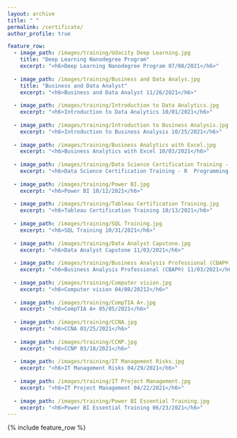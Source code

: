 ```yaml
---
layout: archive
title: " "
permalink: /certificate/
author_profile: true

feature_row:
  - image_path: /images/training/Udacity Deep Learning.jpg
    title: "Deep Learning Nanodegree Program"
    excerpt: "<h6>Deep Learning Nanodegree Program 07/08/2021</h6>"
    
  - image_path: /images/training/Business and Data Analys.jpg
    title: "Business and Data Analyst"
    excerpt: "<h6>Business and Data Analyst 11/26/2021</h6>"
    
  - image_path: /images/training/Introduction to Data Analytics.jpg
    excerpt: "<h6>Introduction to Data Analytics 10/01/2021</h6>"
  
  - image_path: /images/training/Introduction to Business Analysis.jpg
    excerpt: "<h6>Introduction to Business Analysis 10/25/2021</h6>"
  
  - image_path: /images/training/Business Analytics with Excel.jpg
    excerpt: "<h6>Business Analytics with Excel 10/03/2021</h6>"
      
  - image_path: /images/training/Data Science Certification Training - R  Programming.jpg
    excerpt: "<h6>Data Science Certification Training - R  Programming 10/25/2021</h6>"
  
  - image_path: /images/training/Power BI.jpg
    excerpt: "<h6>Power BI 10/12/2021</h6>"
  
  - image_path: /images/training/Tableau Certification Training.jpg
    excerpt: "<h6>Tableau Certification Training 10/13/2021</h6>"
  
  - image_path: /images/training/SQL Training.jpg
    excerpt: "<h6>SQL Training 10/31/2021</h6>"
  
  - image_path: /images/training/Data Analyst Capstone.jpg
    excerpt: "<h6>Data Analyst Capstone 11/03/2021</h6>"
  
  - image_path: /images/training/Business Analysis Professional (CBAP®).jpg
    excerpt: "<h6>Business Analysis Professional (CBAP®) 11/03/2021</h6>"
  
  - image_path: /images/training/Computer vision.jpg
    excerpt: "<h6>Computer vision 04/08/20212</h6>"
  
  - image_path: /images/training/CompTIA A+.jpg
    excerpt: "<h6>CompTIA A+ 05/05/2021</h6>"
  
  - image_path: /images/training/CCNA.jpg
    excerpt: "<h6>CCNA 03/25/2021</h6>"
  
  - image_path: /images/training/CCNP.jpg
    excerpt: "<h6>CCNP 03/18/2021</h6>"
  
  - image_path: /images/training/IT Management Risks.jpg
    excerpt: "<h6>IT Management Risks 04/29/2021</h6>"
  
  - image_path: /images/training/IT Project Management.jpg
    excerpt: "<h6>IT Project Management 04/22/2021</h6>"
  
  - image_path: /images/training/Power BI Essential Training.jpg
    excerpt: "<h6>Power BI Essential Training 06/23/2021</h6>"
---
```


{% include feature_row %}
